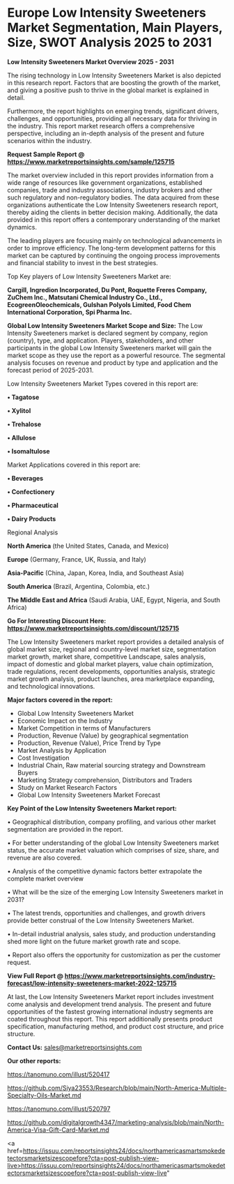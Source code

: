 # Europe Low Intensity Sweeteners Market Segmentation, Main Players, Size, SWOT Analysis 2025 to 2031

<Strong> Low Intensity Sweeteners Market Overview 2025 - 2031</strong>

The rising technology in Low Intensity Sweeteners Market is also depicted in this research report. Factors that are boosting the growth of the market, and giving a positive push to thrive in the global market is explained in detail.

Furthermore, the report highlights on emerging trends, significant drivers, challenges, and opportunities, providing all necessary data for thriving in the industry. This report market research offers a comprehensive perspective, including an in-depth analysis of the present and future scenarios within the industry.

<strong>Request Sample Report @ <a href=https://www.marketreportsinsights.com/sample/125715>https://www.marketreportsinsights.com/sample/125715</a></strong>

The market overview included in this report provides information from a wide range of resources like government organizations, established companies, trade and industry associations, industry brokers and other such regulatory and non-regulatory bodies. The data acquired from these organizations authenticate the Low Intensity Sweeteners research report, thereby aiding the clients in better decision making. Additionally, the data provided in this report offers a contemporary understanding of the market dynamics.

The leading players are focusing mainly on technological advancements in order to improve efficiency. The long-term development patterns for this market can be captured by continuing the ongoing process improvements and financial stability to invest in the best strategies.

Top Key players of Low Intensity Sweeteners Market are:

<strong>Cargill, Ingredion Incorporated, Du Pont, Roquette Freres Company, ZuChem Inc., Matsutani Chemical Industry Co., Ltd., EcogreenOleochemicals, Gulshan Polyols Limited, Food Chem International Corporation, Spi Pharma Inc.</strong>

<strong><b>Global Low Intensity Sweeteners Market Scope and Size:</b></strong>
The Low Intensity Sweeteners market is declared segment by company, region (country), type, and application. Players, stakeholders, and other participants in the global Low Intensity Sweeteners market will gain the market scope as they use the report as a powerful resource. The segmental analysis focuses on revenue and product by type and application and the forecast period of 2025-2031.

Low Intensity Sweeteners Market Types covered in this report are:

<strong>• Tagatose

• Xylitol

• Trehalose

• Allulose

• Isomaltulose</strong>

Market Applications covered in this report are:

<strong>• Beverages

• Confectionery

• Pharmaceutical

• Dairy Products</strong> 

Regional Analysis

<strong>North America</strong> (the United States, Canada, and Mexico)

<strong>Europe</strong> (Germany, France, UK, Russia, and Italy)

<strong>Asia-Pacific</strong> (China, Japan, Korea, India, and Southeast Asia)

<strong>South America</strong> (Brazil, Argentina, Colombia, etc.)

<strong>The Middle East and Africa</strong> (Saudi Arabia, UAE, Egypt, Nigeria, and South Africa)

<strong>Go For Interesting Discount Here: <a href=https://www.marketreportsinsights.com/discount/125715>https://www.marketreportsinsights.com/discount/125715</a></strong>

The Low Intensity Sweeteners market report provides a detailed analysis of global market size, regional and country-level market size, segmentation market growth, market share, competitive Landscape, sales analysis, impact of domestic and global market players, value chain optimization, trade regulations, recent developments, opportunities analysis, strategic market growth analysis, product launches, area marketplace expanding, and technological innovations.

<strong><b>Major factors covered in the report:</b></strong>
<ul>
  <li>Global Low Intensity Sweeteners Market </li>
  <li>Economic Impact on the Industry</li>
  <li>Market Competition in terms of Manufacturers</li>
  <li>Production, Revenue (Value) by geographical segmentation</li>
  <li>Production, Revenue (Value), Price Trend by Type</li>
  <li>Market Analysis by Application</li>
  <li>Cost Investigation</li>
  <li>Industrial Chain, Raw material sourcing strategy and Downstream Buyers</li>
  <li>Marketing Strategy comprehension, Distributors and Traders</li>
  <li>Study on Market Research Factors</li>
  <li>Global Low Intensity Sweeteners Market Forecast</li>
</ul>

<strong><b>Key Point of the Low Intensity Sweeteners Market report:</b></strong>

• Geographical distribution, company profiling, and various other market segmentation are provided in the report.

• For better understanding of the global Low Intensity Sweeteners market status, the accurate market valuation which comprises of size, share, and revenue are also covered.

• Analysis of the competitive dynamic factors better extrapolate the complete market overview

• What will be the size of the emerging Low Intensity Sweeteners market in 2031?

• The latest trends, opportunities and challenges, and growth drivers provide better construal of the Low Intensity Sweeteners Market.

• In-detail industrial analysis, sales study, and production understanding shed more light on the future market growth rate and scope.

• Report also offers the opportunity for customization as per the customer request.

<strong><b>View Full Report @ <a href=https://www.marketreportsinsights.com/industry-forecast/low-intensity-sweeteners-market-2022-125715>https://www.marketreportsinsights.com/industry-forecast/low-intensity-sweeteners-market-2022-125715</a></b></strong>


At last, the Low Intensity Sweeteners Market report includes investment come analysis and development trend analysis. The present and future opportunities of the fastest growing international industry segments are coated throughout this report. This report additionally presents product specification, manufacturing method, and product cost structure, and price structure.

<strong>Contact Us:</strong>
sales@marketreportsinsights.com

<strong>Our other reports:</strong>

<a href=https://tanomuno.com/illust/520417>https://tanomuno.com/illust/520417</a>

<a href=https://github.com/Siya23553/Research/blob/main/North-America-Multiple-Specialty-Oils-Market.md>https://github.com/Siya23553/Research/blob/main/North-America-Multiple-Specialty-Oils-Market.md</a>

<a href=https://tanomuno.com/illust/520797>https://tanomuno.com/illust/520797</a>

<a href=https://github.com/digitalgrowth4347/marketing-analysis/blob/main/North-America-Visa-Gift-Card-Market.md>https://github.com/digitalgrowth4347/marketing-analysis/blob/main/North-America-Visa-Gift-Card-Market.md</a>

<a href=https://issuu.com/reportsinsights24/docs/northamericasmartsmokedetectorsmarketsizescopefore?cta=post-publish-view-live>https://issuu.com/reportsinsights24/docs/northamericasmartsmokedetectorsmarketsizescopefore?cta=post-publish-view-live</a>"
